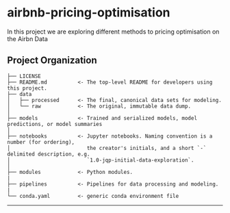 airbnb-pricing-optimisation
==============================

In this project we are exploring different methods to pricing optimisation on the Airbn Data

Project Organization
------------

    ├── LICENSE
    ├── README.md          <- The top-level README for developers using this project.
    ├── data
    │   ├── processed      <- The final, canonical data sets for modeling.
    │   └── raw            <- The original, immutable data dump.
    │
    ├── models             <- Trained and serialized models, model predictions, or model summaries
    │
    ├── notebooks          <- Jupyter notebooks. Naming convention is a number (for ordering),
    │                         the creator's initials, and a short `-` delimited description, e.g.
    │                         `1.0-jqp-initial-data-exploration`.
    │
    ├── modules            <- Python modules.
    |
    ├── pipelines          <- Pipelines for data processing and modeling.
    |
    └── conda.yaml         <- generic conda environment file


--------

